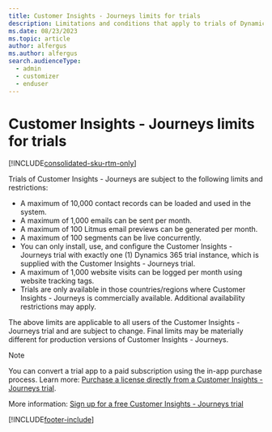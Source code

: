 ```yaml
---
title: Customer Insights - Journeys limits for trials
description: Limitations and conditions that apply to trials of Dynamics 365 Customer Insights - Journeys.
ms.date: 08/23/2023
ms.topic: article
author: alfergus
ms.author: alfergus
search.audienceType: 
  - admin
  - customizer
  - enduser
---
```


# Customer Insights - Journeys limits for trials

[!INCLUDE[consolidated-sku-rtm-only](./includes/consolidated-sku-rtm-only.md)]

Trials of Customer Insights - Journeys are subject to the following limits and restrictions:

- A maximum of 10,000 contact records can be loaded and used in the system.
- A maximum of 1,000 emails can be sent per month.
- A maximum of 100 Litmus email previews can be generated per month.
- A maximum of 100 segments can be live concurrently.
- You can only install, use, and configure the Customer Insights - Journeys trial with exactly one (1) Dynamics 365 trial instance, which is supplied with the Customer Insights - Journeys trial.
- A maximum of 1,000 website visits can be logged per month using website tracking tags.
- Trials are only available in those countries/regions where Customer Insights - Journeys is commercially available. Additional availability restrictions may apply.

The above limits are applicable to all users of the Customer Insights - Journeys trial and are subject to change. Final limits may be materially different for production versions of Customer Insights - Journeys.

> [!NOTE]
> You can convert a trial app to a paid subscription using the in-app purchase process. Learn more: [Purchase a license directly from a Customer Insights - Journeys trial](direct-purchase.md).

More information: [Sign up for a free Customer Insights - Journeys trial](trial-signup.md)

[!INCLUDE[footer-include](./includes/footer-banner.md)]
